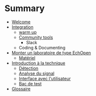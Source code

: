 # Summary

* [Welcome](README.md)
* [Integration](integration.md)
   * [warm up](warm_up.md)
   * [Community tools](community_tools.md)
       * Slack
   * Coding & Documenting
* [Monter un laboratoire de type EchOpen](monter_un_laboratoire_de_type_echopen.md)
   * [Matériel](materiel.md)
* [Introduction à la technique](intro.md/readme.md)
   * [Détection](detection.md)
   * [Analyse du signal](signal_analysis.md)
   * [Interface avec l'utilisateur](user_interfacing.md)
   * [Bac de test](bac_test.md)
* [Glossaire](glossaire.md)

